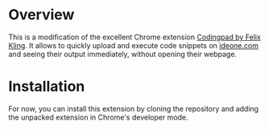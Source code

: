 # Overview

This is a modification of the excellent Chrome extension
[Codingpad by Felix Kling](http://felix-kling.de/). It allows
to quickly upload and execute code snippets on [ideone.com](ideone.com)
and seeing their output immediately, without opening their webpage.

# Installation

For now, you can install this extension by cloning the repository and adding
the unpacked extension in Chrome's developer mode.
